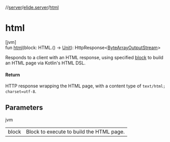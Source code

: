 //[server](../../index.md)/[elide.server](index.md)/[html](html.md)

# html

[jvm]\
fun [html](html.md)(block: HTML.() -&gt; [Unit](https://kotlinlang.org/api/latest/jvm/stdlib/kotlin/-unit/index.html)): HttpResponse&lt;[ByteArrayOutputStream](https://docs.oracle.com/javase/8/docs/api/java/io/ByteArrayOutputStream.html)&gt;

Responds to a client with an HTML response, using specified [block](html.md) to build an HTML page via Kotlin's HTML DSL.

#### Return

HTTP response wrapping the HTML page, with a content type of `text/html; charset=utf-8`.

## Parameters

jvm

| | |
|---|---|
| block | Block to execute to build the HTML page. |

